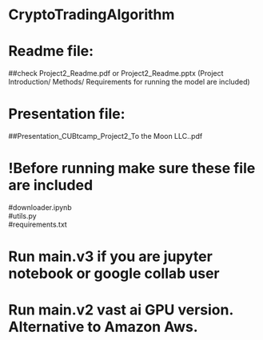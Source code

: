 # CryptoTradingAlgorithm <br/>

# Readme file: <br/>
##check Project2_Readme.pdf or Project2_Readme.pptx (Project Introduction/ Methods/ Requirements for running the model are included)<br/>
# Presentation file: <br/>
##Presentation_CUBtcamp_Project2_To the Moon LLC..pdf<br/>

# !Before running  make sure these file are included<br/>
#downloader.ipynb<br/>
#utils.py<br/>
#requirements.txt<br/>

# Run main.v3 if you are jupyter notebook or google collab user<br/>

# Run main.v2 vast ai GPU version. Alternative to Amazon Aws. <br/>
<!-- low-cost, on-demand GPU rental. Use one simple interface to save 5-6X on GPU compute. <br/>
Need register https://vast.ai/?gclid=CjwKCAjw6dmSBhBkEiwA_W-EoJKsK3_-pzd0QRcuzrOoTNswjZ8f_qluwANrLZ6FSj5vM_e8YQbhhxoC0nsQAvD_BwE  --><br/>


